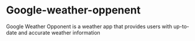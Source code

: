 # Google-weather-oppenent
Google Weather Opponent is a weather app that provides users with up-to-date and accurate weather information
